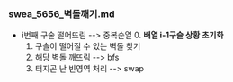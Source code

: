 ### swea_5656_벽돌깨기.md


- i번째 구술 떨어뜨림                --> 중복순열
  0. **배열 i-1구슬 상황 초기화**
  1. 구슬이 떨어질 수 있는 벽돌 찾기
  2. 해당 벽돌 깨뜨림                --> bfs
  3. 터지곤 난 빈영역 처리           --> swap

